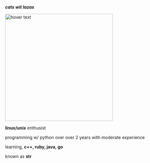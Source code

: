 ***cats wit lazas***
<p align="left">
  <img src="https://scontent-lga3-1.xx.fbcdn.net/v/t1.18169-9/27332681_345882349242371_5153689901900124195_n.jpg?_nc_cat=104&ccb=1-5&_nc_sid=973b4a&_nc_ohc=WB-VU0TWL4UAX8Yangk&_nc_ht=scontent-lga3-1.xx&oh=884e0bb32934ba8cd58ddc8cb07150ad&oe=61B827E6" width="350" title="hover text">
</p>

**linux/unix** enthusist 

programming w/ python over over 2 years with moderate experience

learning, **c++, ruby, java, go**

known as **str**
